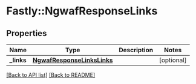 # Fastly::NgwafResponseLinks

## Properties

| Name | Type | Description | Notes |
| ---- | ---- | ----------- | ----- |
| **_links** | [**NgwafResponseLinksLinks**](NgwafResponseLinksLinks.md) |  | [optional] |

[[Back to API list]](../../README.md#endpoints) [[Back to README]](../../README.md)

